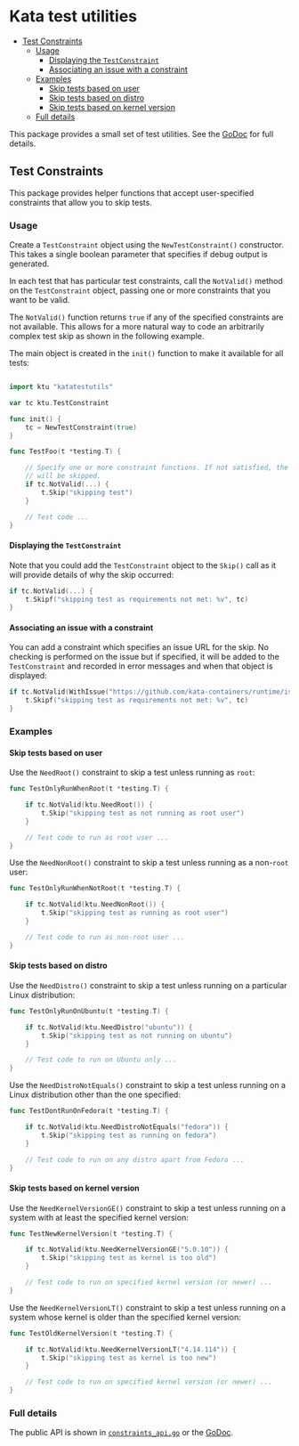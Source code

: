 # Kata test utilities

* [Test Constraints](#test-constraints)
    * [Usage](#usage)
        * [Displaying the `TestConstraint`](#displaying-the-testconstraint)
        * [Associating an issue with a constraint](#associating-an-issue-with-a-constraint)
    * [Examples](#examples)
        * [Skip tests based on user](#skip-tests-based-on-user)
        * [Skip tests based on distro](#skip-tests-based-on-distro)
        * [Skip tests based on kernel version](#skip-tests-based-on-kernel-version)
    * [Full details](#full-details)

This package provides a small set of test utilities. See the
[GoDoc](https://godoc.org/github.com/kata-containers/runtime/pkg/katatestutils)
for full details.

## Test Constraints

This package provides helper functions that accept user-specified constraints
that allow you to skip tests.

### Usage

Create a `TestConstraint` object using the `NewTestConstraint()` constructor.
This takes a single boolean parameter that specifies if debug output is generated.

In each test that has particular test constraints, call the `NotValid()`
method on the `TestConstraint` object, passing one or more constraints that
you want to be valid.

The `NotValid()` function returns `true` if any of the specified constraints
are not available. This allows for a more natural way to code an arbitrarily
complex test skip as shown in the following example.

The main object is created in the `init()` function to make it available for
all tests:

```go

import ktu "katatestutils"

var tc ktu.TestConstraint

func init() {
    tc = NewTestConstraint(true)
}

func TestFoo(t *testing.T) {

    // Specify one or more constraint functions. If not satisfied, the test
    // will be skipped.
    if tc.NotValid(...) {
        t.Skip("skipping test")
    }

    // Test code ...
}
```

#### Displaying the `TestConstraint`

Note that you could add the `TestConstraint` object to the `Skip()` call as it
will provide details of why the skip occurred:

```go
if tc.NotValid(...) {
    t.Skipf("skipping test as requirements not met: %v", tc)
}
```

#### Associating an issue with a constraint

You can add a constraint which specifies an issue URL for the skip. No
checking is performed on the issue but if specified, it will be added to the
`TestConstraint` and recorded in error messages and when that object is
displayed:

```go
if tc.NotValid(WithIssue("https://github.com/kata-containers/runtime/issues/1586"), ...) {
    t.Skipf("skipping test as requirements not met: %v", tc)
}
```

### Examples

#### Skip tests based on user

Use the `NeedRoot()` constraint to skip a test unless running as `root`:

```go
func TestOnlyRunWhenRoot(t *testing.T) {

    if tc.NotValid(ktu.NeedRoot()) {
        t.Skip("skipping test as not running as root user")
    }

    // Test code to run as root user ...
}
```

Use the `NeedNonRoot()` constraint to skip a test unless running as a
non-`root` user:

```go
func TestOnlyRunWhenNotRoot(t *testing.T) {

    if tc.NotValid(ktu.NeedNonRoot()) {
        t.Skip("skipping test as running as root user")
    }

    // Test code to run as non-root user ...
}
```

#### Skip tests based on distro

Use the `NeedDistro()` constraint to skip a test unless running on a
particular Linux distribution:

```go
func TestOnlyRunOnUbuntu(t *testing.T) {

    if tc.NotValid(ktu.NeedDistro("ubuntu")) {
        t.Skip("skipping test as not running on ubuntu")
    }

    // Test code to run on Ubuntu only ...
}
```

Use the `NeedDistroNotEquals()` constraint to skip a test unless running
on a Linux distribution other than the one specified:

```go
func TestDontRunOnFedora(t *testing.T) {

    if tc.NotValid(ktu.NeedDistroNotEquals("fedora")) {
        t.Skip("skipping test as running on fedora")
    }

    // Test code to run on any distro apart from Fedora ...
}
```

#### Skip tests based on kernel version

Use the `NeedKernelVersionGE()` constraint to skip a test unless running on a
system with at least the specified kernel version:

```go
func TestNewKernelVersion(t *testing.T) {

    if tc.NotValid(ktu.NeedKernelVersionGE("5.0.10")) {
        t.Skip("skipping test as kernel is too old")
    }

    // Test code to run on specified kernel version (or newer) ...
}
```

Use the `NeedKernelVersionLT()` constraint to skip a test unless running on a
system whose kernel is older than the specified kernel version:

```go
func TestOldKernelVersion(t *testing.T) {

    if tc.NotValid(ktu.NeedKernelVersionLT("4.14.114")) {
        t.Skip("skipping test as kernel is too new")
    }

    // Test code to run on specified kernel version (or newer) ...
}
```

### Full details

The public API is shown in [`constraints_api.go`](constraints_api.go) or
the [GoDoc](https://godoc.org/github.com/kata-containers/runtime/pkg/katatestutils).
